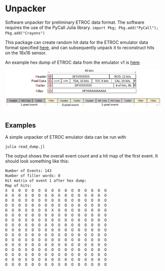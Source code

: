 # Unpacker

Software unpacker for preliminary ETROC data format. The software requires the use of the PyCall Julia library. `import Pkg; Pkg.add("PyCall"); Pkg.add("Crayons")`

This package can create random hit data for the ETROC emulator data format specified [here](https://gitlab.cern.ch/cms-etl-electronics/etroc-emulator/-/blob/master/ETROC%20emulator%20version%201/ETROC_Emulator_20210825.pdf),
and can subsequently unpack it to reconstruct hits on the 16x16 sensor.

An example hex dump of ETROC data from the emulator v1 is [here](https://gitlab.cern.ch/cms-etl-electronics/module_test_sw/-/blob/master/output/dump.txt).

![](docs/etroc_dataformat.png)

## Examples

A simple unpacker of ETROC emulator data can be run with
```
julia read_dump.jl
```

The output shows the overall event count and a hit map of the first event.
It should look something like this:
```
Number of Events: 143
Number of filler words: 0
Hit matrix of event 1 after hex dump:
Map of hits:
X  O  O  O  O  O  O  O  O  O  O  O  O  O  O  O
O  O  O  O  O  O  O  O  O  O  O  O  O  O  O  O
O  O  O  O  O  O  O  O  O  O  O  O  O  O  O  O
O  O  O  O  O  O  O  O  O  O  O  O  O  O  O  O
O  O  O  O  O  O  O  X  O  O  O  O  O  O  O  O
O  O  O  O  O  O  O  O  O  O  O  O  O  O  O  O
O  O  O  O  O  O  O  O  O  O  O  O  O  O  O  O
O  O  O  O  O  O  O  O  O  O  O  O  O  O  O  O
O  O  O  O  O  O  O  O  O  O  O  O  O  O  O  O
O  O  O  O  O  O  O  O  O  O  O  O  O  O  O  O
O  O  O  O  O  O  O  O  O  O  O  O  O  O  O  O
O  O  O  O  O  O  O  O  O  O  O  O  O  O  O  O
O  O  O  O  O  O  O  O  O  O  O  O  O  O  O  O
O  O  O  O  O  O  O  O  O  O  O  O  O  O  O  O
O  O  O  O  O  O  O  O  O  O  O  O  O  O  O  O
O  O  O  O  O  O  O  O  O  O  O  O  O  O  O  O
```

